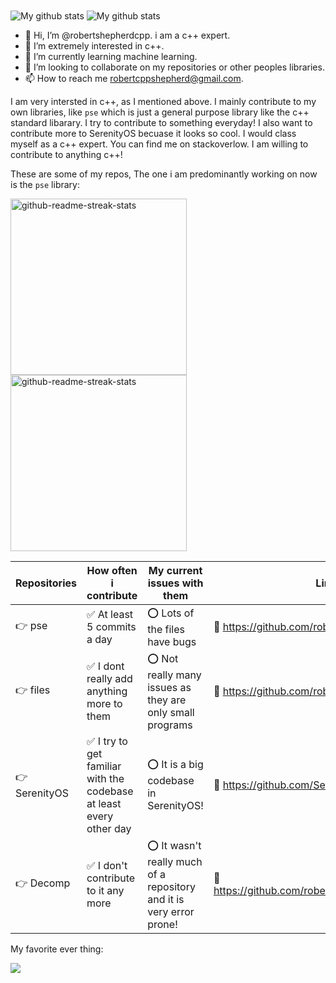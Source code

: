 <img align="center" src="https://github-readme-stats.vercel.app/api?username=robertshepherdcpp&show_icons=true&include_all_commits=true&theme=cobalt&hide_border=true" alt="My github stats" />         
<img align="center" src="https://github-readme-streak-stats.herokuapp.com?user=robertshepherdcpp&theme=vue-dark&hide_border=true&date_format=M%20j%5B%2C%20Y%5D" alt="My github stats" />

- 👋 Hi, I’m @robertshepherdcpp. i am a c++ expert.
- 👀 I’m extremely interested in c++.
- 🌱 I’m currently learning machine learning.
- 💞️ I’m looking to collaborate on my repositories or other peoples libraries.
- 📫 How to reach me robertcppshepherd@gmail.com.

I am very intersted in c++, as I mentioned above. I mainly contribute to my own libraries, like `pse` which is just a general purpose library like the c++ standard libarary. I try to contribute to something everyday! I also want to contribute more to SerenityOS becuase it looks so cool. I would class myself as a c++ expert. You can find me on stackoverlow. I am willing to contribute to anything c++!

These are some of my repos, The one i am predominantly working on now is the `pse` library:

<img width="282" src="https://denvercoder1-github-readme-stats.vercel.app/api/pin/?username=robertshepherdcpp&repo=pse&theme=react&bg_color=273849&title_color=F85D7F&icon_color=F8D866&hide_border=true&show_icons=false" alt="github-readme-streak-stats">

<img width="282" src="https://denvercoder1-github-readme-stats.vercel.app/api/pin/?username=robertshepherdcpp&repo=files&theme=react&bg_color=273849&title_color=F85D7F&icon_color=F8D866&hide_border=true&show_icons=false" alt="github-readme-streak-stats">

Repositories | How often i contribute | My current issues with them  | Link
------------ | ------------- | ------------- | -------------------
👉 pse | ✅ At least 5 commits a day | ⭕️ Lots of the files have bugs | 🔗 https://github.com/robertshepherdcpp/pse
👉 files | ✅ I dont really add anything more to them | ⭕️ Not really many issues as they are only small programs | 🔗 https://github.com/robertshepherdcpp/files
👉 SerenityOS | ✅ I try to get familiar with the codebase at least every other day | ⭕️ It is a big codebase in SerenityOS! | 🔗 https://github.com/SerenityOS/serenity
👉 Decomp | ✅ I don't contribute to it any more | ⭕️ It wasn't really much of a repository and it is very error prone! | 🔗 https://github.com/robertshepherdcpp/Decomp

My favorite ever thing:

<c>
  <img src="https://img.shields.io/badge/C%2B%2B-00599C?style=for-the-badge&logo=c%2B%2B&logoColor=white" />
  </c>

<!---
robertshepherdcpp/robertshepherdcpp is a ✨ special ✨ repository because its `README.md` (this file) appears on your GitHub profile.
You can click the Preview link to take a look at your changes.
--->
